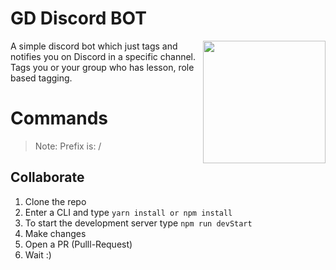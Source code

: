 # GD Discord BOT

<img align="right" src="http://gdszeged.hu/sites/default/files/storage/logo_gd.png" height="196" width="196">

A simple discord bot which just tags and notifies you on Discord in a specific channel.
Tags you or your group who has lesson, role based tagging.

# Commands

> Note: Prefix is: /

## Collaborate

1. Clone the repo
2. Enter a CLI and type `yarn install or npm install`
3. To start the development server type `npm run devStart`
4. Make changes
5. Open a PR (Pulll-Request)
6. Wait :)

